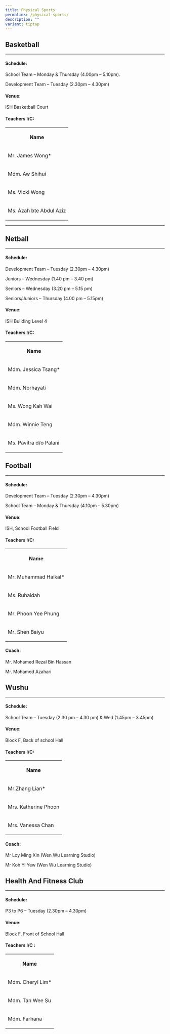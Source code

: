 ```yaml
---
title: Physical Sports
permalink: /physical-sports/
description: ""
variant: tiptap
---
```

<h2>Basketball</h2>
<hr>
<h4>Schedule:</h4>
<p>School Team – Monday &amp; Thursday (4.00pm – 5.10pm).</p>
<p>Development Team – Tuesday (2.30pm – 4.30pm)</p>
<h4>Venue:</h4>
<p>ISH Basketball Court</p>
<h4>Teachers I/C:</h4>
<table style="minWidth: 25px">
<colgroup>
<col>
</colgroup>
<tbody>
<tr>
<th rowspan="1" colspan="1">
<p>Name</p>
</th>
</tr>
<tr>
<td rowspan="1" colspan="1">
<p>Mr. James Wong*</p>
</td>
</tr>
<tr>
<td rowspan="1" colspan="1">
<p>Mdm. Aw Shihui</p>
</td>
</tr>
<tr>
<td rowspan="1" colspan="1">
<p>Ms. Vicki Wong</p>
</td>
</tr>
<tr>
<td rowspan="1" colspan="1">
<p>Ms. Azah bte Abdul Aziz</p>
</td>
</tr>
</tbody>
</table>
<p></p>
<hr>
<h2>Netball</h2>
<hr>
<h4>Schedule:</h4>
<p>Development Team – Tuesday (2.30pm – 4.30pm)</p>
<p>Juniors – Wednesday (1.40&nbsp;pm – 3.40 pm)</p>
<p>Seniors – Wednesday (3.20 pm – 5.15 pm)</p>
<p>Seniors/Juniors – Thursday (4.00 pm – 5.15pm)</p>
<h4>Venue:</h4>
<p>ISH Building Level 4</p>
<h4>Teachers I/C:</h4>
<table style="minWidth: 25px">
<colgroup>
<col>
</colgroup>
<tbody>
<tr>
<th rowspan="1" colspan="1">
<p>Name</p>
</th>
</tr>
<tr>
<td rowspan="1" colspan="1">
<p>Mdm. Jessica Tsang*</p>
</td>
</tr>
<tr>
<td rowspan="1" colspan="1">
<p>Mdm. Norhayati</p>
</td>
</tr>
<tr>
<td rowspan="1" colspan="1">
<p>Ms. Wong Kah Wai</p>
</td>
</tr>
<tr>
<td rowspan="1" colspan="1">
<p>Mdm. Winnie Teng</p>
</td>
</tr>
<tr>
<td rowspan="1" colspan="1">
<p>Ms. Pavitra d/o Palani</p>
</td>
</tr>
</tbody>
</table>
<h2>Football</h2>
<hr>
<h4>Schedule:</h4>
<p>Development Team – Tuesday (2.30pm – 4.30pm)</p>
<p>School Team – Monday &amp; Thursday (4.10pm – 5.30pm)&nbsp;</p>
<h4>Venue:</h4>
<p>ISH, School Football Field</p>
<h4>Teachers I/C:</h4>
<table style="minWidth: 25px">
<colgroup>
<col>
</colgroup>
<tbody>
<tr>
<th rowspan="1" colspan="1">
<p>Name</p>
</th>
</tr>
<tr>
<td rowspan="1" colspan="1">
<p>Mr. Muhammad Haikal*</p>
</td>
</tr>
<tr>
<td rowspan="1" colspan="1">
<p>Ms. Ruhaidah</p>
</td>
</tr>
<tr>
<td rowspan="1" colspan="1">
<p>Mr. Phoon Yee Phung</p>
</td>
</tr>
<tr>
<td rowspan="1" colspan="1">
<p>Mr. Shen Baiyu</p>
</td>
</tr>
</tbody>
</table>
<p></p>
<h4>Coach:</h4>
<p>Mr. Mohamed Rezal Bin Hassan</p>
<p>Mr. Mohamed Azahari</p>
<h2>Wushu</h2>
<hr>
<h4>Schedule:</h4>
<p>School Team – Tuesday (2.30 pm – 4.30 pm) &amp; Wed (1.45pm – 3.45pm)</p>
<h4>Venue:</h4>
<p>Block F, Back of school Hall</p>
<h4>Teachers I/C:</h4>
<table style="minWidth: 25px">
<colgroup>
<col>
</colgroup>
<tbody>
<tr>
<th rowspan="1" colspan="1">
<p>Name</p>
</th>
</tr>
<tr>
<td rowspan="1" colspan="1">
<p>Mr.Zhang Lian*</p>
</td>
</tr>
<tr>
<td rowspan="1" colspan="1">
<p>Mrs. Katherine Phoon</p>
</td>
</tr>
<tr>
<td rowspan="1" colspan="1">
<p>Mrs. Vanessa Chan</p>
</td>
</tr>
</tbody>
</table>
<h4>Coach:</h4>
<p>Mr Loy Ming Xin&nbsp;(Wen Wu Learning Studio)</p>
<p>Mr Koh Yi Yew&nbsp;(Wen Wu Learning Studio)</p>
<h2>Health And Fitness Club</h2>
<hr>
<h4>Schedule:</h4>
<p>P3 to P6 – Tuesday (2.30pm – 4.30pm)</p>
<h4>Venue:</h4>
<p>Block F, Front of School Hall</p>
<h4>Teachers I/C :</h4>
<table style="minWidth: 25px">
<colgroup>
<col>
</colgroup>
<tbody>
<tr>
<th rowspan="1" colspan="1">
<p>Name</p>
</th>
</tr>
<tr>
<td rowspan="1" colspan="1">
<p>Mdm. Cheryl Lim*</p>
</td>
</tr>
<tr>
<td rowspan="1" colspan="1">
<p>Mdm. Tan Wee Su</p>
</td>
</tr>
<tr>
<td rowspan="1" colspan="1">
<p>Mdm. Farhana</p>
</td>
</tr>
</tbody>
</table>
<p></p>